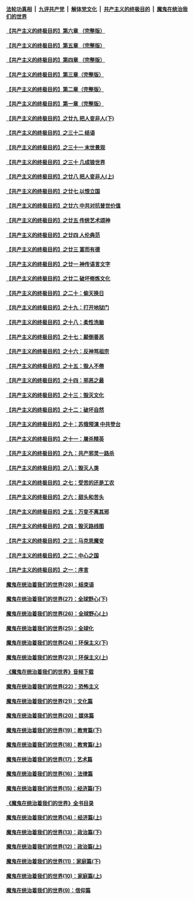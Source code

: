

####  [法轮功真相](../../../../basic/blob/master/README.md?t=06050131) &nbsp;|&nbsp; [九评共产党](../../../../9ping.md/blob/master/README.md?t=06050131) &nbsp;|&nbsp; [解体党文化](../../../../jtdwh.md/blob/master/README.md?t=06050131)  &nbsp;|&nbsp; [共产主义的终极目的](../../../../gczydzjmd.md/blob/master/README.md?t=06050131) &nbsp;|&nbsp; [魔鬼在统治我们的世界](../../../../mgztzwmdsj.md/blob/master/README.md?t=06050131) 

#### [【共产主义的终极目的】第六章 （完整版）](../pages/nsc422/n11428913.md?t=06050131) 

#### [【共产主义的终极目的】第五章 （完整版）](../pages/nsc422/n11428912.md?t=06050131) 

#### [【共产主义的终极目的】第四章 （完整版）](../pages/nsc422/n11428907.md?t=06050131) 

#### [【共产主义的终极目的】第三章（完整版）](../pages/nsc422/n11428848.md?t=06050131) 

#### [【共产主义的终极目的】第二章（完整版）](../pages/nsc422/n11428831.md?t=06050131) 

#### [【共产主义的终极目的】第一章（完整版）](../pages/nsc422/n11417651.md?t=06050131) 

#### [【共产主义的终极目的】之廿九 把人变非人(下)](../pages/nsc422/n11344140.md?t=06050131) 

#### [【共产主义的终极目的】之三十二 结语](../pages/nsc422/n11360535.md?t=06050131) 

#### [【共产主义的终极目的】之三十一 末世景观](../pages/nsc422/n11351129.md?t=06050131) 

#### [【共产主义的终极目的】之三十 几成狼世界](../pages/nsc422/n11348280.md?t=06050131) 

#### [【共产主义的终极目的】之廿八 把人变非人(上)](../pages/nsc422/n11340492.md?t=06050131) 

#### [【共产主义的终极目的】之廿七 以恨立国](../pages/nsc422/n11336944.md?t=06050131) 

#### [【共产主义的终极目的】之廿六 中共对抗普世价值](../pages/nsc422/n11324785.md?t=06050131) 

#### [【共产主义的终极目的】之廿五 传统艺术颂神](../pages/nsc422/n11296396.md?t=06050131) 

#### [【共产主义的终极目的】之廿四 人伦典范](../pages/nsc422/n11296397.md?t=06050131) 

#### [【共产主义的终极目的】之廿三 富而有德](../pages/nsc422/n11283598.md?t=06050131) 

#### [【共产主义的终极目的】之廿一 神传语言文字](../pages/nsc422/n11263265.md?t=06050131) 

#### [【共产主义的终极目的】之廿二 破坏修炼文化](../pages/nsc422/n11245728.md?t=06050131) 

#### [【共产主义的终极目的】之二十：偷天换日](../pages/nsc422/n11238846.md?t=06050131) 

#### [【共产主义的终极目的】之十九：打开地狱门](../pages/nsc422/n11206376.md?t=06050131) 

#### [【共产主义的终极目的】之十八：柔性洗脑](../pages/nsc422/n11199994.md?t=06050131) 

#### [【共产主义的终极目的】之十七：颠倒善恶](../pages/nsc422/n11179782.md?t=06050131) 

#### [【共产主义的终极目的】之十六：反神骂祖宗](../pages/nsc422/n11166798.md?t=06050131) 

#### [【共产主义的终极目的】之十五：毁人不倦](../pages/nsc422/n11166792.md?t=06050131) 

#### [【共产主义的终极目的】之十四：邪恶之最](../pages/nsc422/n11150249.md?t=06050131) 

#### [【共产主义的终极目的】之十三：毁灭文化](../pages/nsc422/n11135227.md?t=06050131) 

#### [【共产主义的终极目的】之十二：破坏自然](../pages/nsc422/n11135214.md?t=06050131) 

#### [【共产主义的终极目的】之十：苏俄预演 中共登台](../pages/nsc422/n11118424.md?t=06050131) 

#### [【共产主义的终极目的】之十一：屠杀精英](../pages/nsc422/n11118442.md?t=06050131) 

#### [【共产主义的终极目的】之九：共产邪灵一路杀](../pages/nsc422/n11114139.md?t=06050131) 

#### [【共产主义的终极目的】之八：毁灭人类](../pages/nsc422/n11108503.md?t=06050131) 

#### [【共产主义的终极目的】之七：受苦的还是工农](../pages/nsc422/n11101809.md?t=06050131) 

#### [【共产主义的终极目的】之六：甜头和苦头](../pages/nsc422/n11096971.md?t=06050131) 

#### [【共产主义的终极目的】之五：万变不离其邪](../pages/nsc422/n11091285.md?t=06050131) 

#### [【共产主义的终极目的】之四：毁灭路线图](../pages/nsc422/n11086284.md?t=06050131) 

#### [【共产主义的终极目的】之三：马克思魔变](../pages/nsc422/n11061941.md?t=06050131) 

#### [【共产主义的终极目的】之二：中心之国](../pages/nsc422/n11047728.md?t=06050131) 

#### [【共产主义的终极目的】之一：序言](../pages/nsc422/n11086077.md?t=06050131) 

#### [魔鬼在统治着我们的世界(28)：结束语](../pages/nsc422/n10936246.md?t=06050131) 

#### [魔鬼在统治着我们的世界(27)：全球野心(下)](../pages/nsc422/n10928319.md?t=06050131) 

#### [魔鬼在统治着我们的世界(26)：全球野心(上)](../pages/nsc422/n10900318.md?t=06050131) 

#### [魔鬼在统治着我们的世界(25)：全球化](../pages/nsc422/n10788205.md?t=06050131) 

#### [魔鬼在统治着我们的世界(24)：环保主义(下)](../pages/nsc422/n10695307.md?t=06050131) 

#### [魔鬼在统治着我们的世界(23)：环保主义(上)](../pages/nsc422/n10688613.md?t=06050131) 

#### [《魔鬼在统治着我们的世界》音频下载](../pages/nsc422/n10635553.md?t=06050131) 

#### [魔鬼在统治着我们的世界(22)：恐怖主义](../pages/nsc422/n10614727.md?t=06050131) 

#### [魔鬼在统治着我们的世界(21)：文化篇](../pages/nsc422/n10597706.md?t=06050131) 

#### [魔鬼在统治着我们的世界(20)：媒体篇](../pages/nsc422/n10586579.md?t=06050131) 

#### [魔鬼在统治着我们的世界(19)：教育篇(下)](../pages/nsc422/n10564808.md?t=06050131) 

#### [魔鬼在统治着我们的世界(18)：教育篇(上)](../pages/nsc422/n10526970.md?t=06050131) 

#### [魔鬼在统治着我们的世界(17)：艺术篇](../pages/nsc422/n10499093.md?t=06050131) 

#### [魔鬼在统治着我们的世界(16)：法律篇](../pages/nsc422/n10485969.md?t=06050131) 

#### [魔鬼在统治着我们的世界(15)：经济篇(下)](../pages/nsc422/n10469975.md?t=06050131) 

#### [《魔鬼在统治着我们的世界》全书目录](../pages/nsc422/n10464261.md?t=06050131) 

#### [魔鬼在统治着我们的世界(14)：经济篇(上)](../pages/nsc422/n10457370.md?t=06050131) 

#### [魔鬼在统治着我们的世界(13)：政治篇(下)](../pages/nsc422/n10448270.md?t=06050131) 

#### [魔鬼在统治着我们的世界(12)：政治篇(上)](../pages/nsc422/n10444576.md?t=06050131) 

#### [魔鬼在统治着我们的世界(11)：家庭篇(下)](../pages/nsc422/n10440961.md?t=06050131) 

#### [魔鬼在统治着我们的世界(10)：家庭篇(上)](../pages/nsc422/n10435448.md?t=06050131) 

#### [魔鬼在统治着我们的世界(9)：信仰篇](../pages/nsc422/n10432159.md?t=06050131) 

